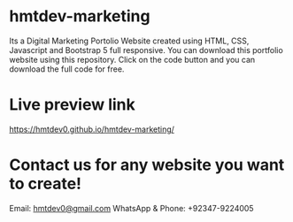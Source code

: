 # hmtdev-marketing
 Its a Digital Marketing Portolio Website created using HTML, CSS, Javascript and Bootstrap 5 full responsive. You can download this portfolio website using this repository.
 Click on the code button and you can download the full code for free. 

# Live preview link
https://hmtdev0.github.io/hmtdev-marketing/

# Contact us for any website you want to create!
Email: hmtdev0@gmail.com
WhatsApp & Phone: +92347-9224005